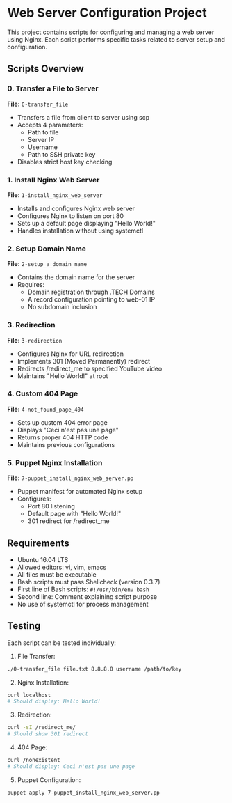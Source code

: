 # Web Server Configuration Project

This project contains scripts for configuring and managing a web server using Nginx. Each script performs specific tasks related to server setup and configuration.

## Scripts Overview

### 0. Transfer a File to Server
**File:** `0-transfer_file`
- Transfers a file from client to server using scp
- Accepts 4 parameters:
  - Path to file
  - Server IP
  - Username
  - Path to SSH private key
- Disables strict host key checking

### 1. Install Nginx Web Server
**File:** `1-install_nginx_web_server`
- Installs and configures Nginx web server
- Configures Nginx to listen on port 80
- Sets up a default page displaying "Hello World!"
- Handles installation without using systemctl

### 2. Setup Domain Name
**File:** `2-setup_a_domain_name`
- Contains the domain name for the server
- Requires:
  - Domain registration through .TECH Domains
  - A record configuration pointing to web-01 IP
  - No subdomain inclusion

### 3. Redirection
**File:** `3-redirection`
- Configures Nginx for URL redirection
- Implements 301 (Moved Permanently) redirect
- Redirects /redirect_me to specified YouTube video
- Maintains "Hello World!" at root

### 4. Custom 404 Page
**File:** `4-not_found_page_404`
- Sets up custom 404 error page
- Displays "Ceci n'est pas une page"
- Returns proper 404 HTTP code
- Maintains previous configurations

### 5. Puppet Nginx Installation
**File:** `7-puppet_install_nginx_web_server.pp`
- Puppet manifest for automated Nginx setup
- Configures:
  - Port 80 listening
  - Default page with "Hello World!"
  - 301 redirect for /redirect_me

## Requirements

- Ubuntu 16.04 LTS
- Allowed editors: vi, vim, emacs
- All files must be executable
- Bash scripts must pass Shellcheck (version 0.3.7)
- First line of Bash scripts: `#!/usr/bin/env bash`
- Second line: Comment explaining script purpose
- No use of systemctl for process management

## Testing

Each script can be tested individually:

1. File Transfer:
```bash
./0-transfer_file file.txt 8.8.8.8 username /path/to/key
```

2. Nginx Installation:
```bash
curl localhost
# Should display: Hello World!
```

3. Redirection:
```bash
curl -sI /redirect_me/
# Should show 301 redirect
```

4. 404 Page:
```bash
curl /nonexistent
# Should display: Ceci n'est pas une page
```

5. Puppet Configuration:
```bash
puppet apply 7-puppet_install_nginx_web_server.pp
```